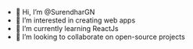 - 👋 Hi, I’m @SurendharGN
- 👀 I’m interested in creating web apps
- 🌱 I’m currently learning ReactJs
- 💞️ I’m looking to collaborate on open-source projects



